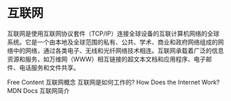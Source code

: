# 互联网

互联网是使用互联网协议套件（TCP/IP）连接全球设备的互联计算机网络的全球系统。它是一个由本地及全球范围的私有、公共、学术、商业和政府网络组成的网络中的网络，通过各类电子、无线和光纤网络技术相连。互联网承载着广泛的信息资源和服务，如万维网（WWW）相互链接的超文本文档和应用程序、电子邮件、电话服务和文件共享。

<ResourceGroupTitle>Free Content</ResourceGroupTitle>
<BadgeLink colorScheme='yellow' badgeText='Read' href='https://zh.m.wikipedia.org/zh-hans/%E4%BA%92%E8%81%94%E7%BD%91'>互联网概念</BadgeLink>
<BadgeLink colorScheme='yellow' badgeText='Read' href='https://developer.mozilla.org/zh-CN/docs/Learn/Common_questions/How_does_the_Internet_work'>互联网是如何工作的?</BadgeLink>
<BadgeLink colorScheme='yellow' badgeText='Read' href='http://web.stanford.edu/class/msande91si/www-spr04/readings/week1/InternetWhitepaper.htm'>How Does the Internet Work? MDN Docs</BadgeLink>
<BadgeLink colorScheme='yellow' badgeText='Read' href='/guides/what-is-internet'>互联网简介</BadgeLink>

